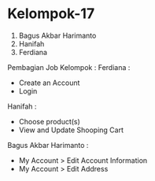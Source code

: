 # Kelompok-17
1. Bagus Akbar Harimanto
2. Hanifah
3. Ferdiana

Pembagian Job Kelompok :
Ferdiana :
- Create an Account
- Login

Hanifah :
- Choose product(s)
- View and Update Shooping Cart

Bagus Akbar Harimanto :
- My Account > Edit Account Information
- My Account > Edit Address
